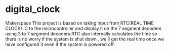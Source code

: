 # digital_clock
Makerspace
This project is based on taking input from RTC(REAL TIME CLOCK) IC to the microcontroller and display it on the 7 segment decoders using 3 to 7 segment decoders.RTC also internally calculates the time so  there is no worry if the system is shut down , we'll get the real time once we have configured it even if the system is powered off.
